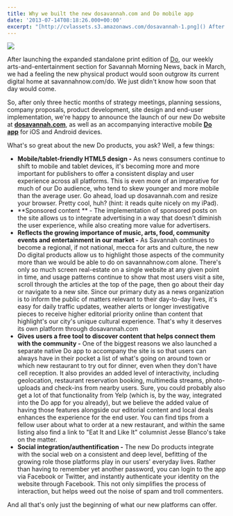 ```yaml
---
title: Why we built the new dosavannah.com and Do mobile app
date: '2013-07-14T08:18:26.000+00:00'
excerpt: "[http://cvlassets.s3.amazonaws.com/dosavannah-1.png]() After launching the expanded standalone print edition of [Do](http://dosavannah.com), our weekly arts-and-entertainment section for Savannah Morning News, back in March, we had a feeling the new physical product would soon outgrow its current digital home at savannahnow.com/do. We just didn't know how soon that day would come."
---
```


![]("http://cvlassets.s3.amazonaws.com/dosavannah-1.png")

After launching the expanded standalone print edition of <a href="http://dosavannah.com/">Do</a>, our weekly arts-and-entertainment section for Savannah Morning News, back in March, we had a feeling the new physical product would soon outgrow its current digital home at savannahnow.com/do. We just didn't know how soon that day would come.

So, after only three hectic months of strategy meetings, planning sessions, company proposals, product development, site design and end-user implementation, we're happy to announce the launch of our new Do website at **<a href="http://dosavannah.com/">dosavannah.com</a>**, as well as an accompanying interactive mobile **<a href="http://dosavannah.com/app">Do app</a>** for iOS and Android devices.<!--more-->

What's so great about the new Do products, you ask? Well, a few things:

* **Mobile/tablet-friendly HTML5 design -** As news consumers continue to shift to mobile and tablet devices, it's becoming more and more important for publishers to offer a consistent display and user experience across all platforms. This is even more of an imperative for much of our Do audience, who tend to skew younger and more mobile than the average user. Go ahead, load up dosavannah.com and resize your browser. Pretty cool, huh? (hint: it reads quite nicely on my iPad).
* **Sponsored content ** - The implementation of sponsored posts on the site allows us to integrate advertising in a way that doesn't diminish the user experience, while also creating more value for advertisers.
* **Reflects the growing importance of music, arts, food, community events and entertainment in our market -** As Savannah continues to become a regional, if not national, mecca for arts and culture, the new Do digital products allow us to highlight those aspects of the community more than we would be able to do on savannahnow.com alone. There's only so much screen real-estate on a single website at any given point in time, and usage patterns continue to show that most users visit a site, scroll through the articles at the top of the page, then go about their day or navigate to a new site. Since our primary duty as a news organization is to inform the public of matters relevant to their day-to-day lives, it's easy for daily traffic updates, weather alerts or longer investigative pieces to receive higher editorial priority online than content that highlight's our city's unique cultural experience. That's why it deserves its own platform through dosavannah.com
* **Gives users a free tool to discover content that helps connect them with the community -** One of the biggest reasons we also launched a separate native Do app to accompany the site is so that users can always have in their pocket a list of what's going on around town or which new restaurant to try out for dinner, even when they don't have cell reception. It also provides an added level of interactivity, including geolocation, restaurant reservation booking, multimedia streams, photo-uploads and check-ins from nearby users. Sure, you could probably also get a lot of that functionality from Yelp (which is, by the way, integrated into the Do app for you already), but we believe the added value of having those features alongside our editorial content and local deals enhances the experience for the end user. You can find tips from a fellow user about what to order at a new restaurant, and within the same listing also find a link to "Eat It and Like It" columnist Jesse Blanco's take on the matter.
* **Social integration/authentification -** The new Do products integrate with the social web on a consistent and deep level, befitting of the growing role those platforms play in our users' everyday lives. Rather than having to remember yet another password, you can login to the app via Facebook or Twitter, and instantly authenticate your identity on the website through Facebook. This not only simplifies the process of interaction, but helps weed out the noise of spam and troll commenters.

And all that's only just the beginning of what our new platforms can offer.
